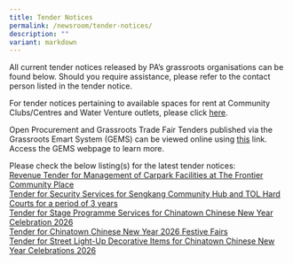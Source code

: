```yaml
---
title: Tender Notices
permalink: /newsroom/tender-notices/
description: ""
variant: markdown
---
```

All current tender notices released by PA’s grassroots organisations can be found below. Should you require assistance, please refer to the contact person listed in the tender notice.

For tender notices pertaining to available spaces for rent at Community Clubs/Centres and Water Venture outlets, please click [here](/our-network/community-clubs/rentals).

Open Procurement and Grassroots Trade Fair Tenders published via the Grassroots Emart System (GEMS) can be viewed online using [this](https://gems.pa.gov.sg/account/vendors) link. Access the GEMS webpage to learn more.
<br>

Please check the below listing(s) for the latest tender notices: <br>[Revenue Tender for Management of Carpark Facilities at The Frontier Community Place](/revenue-tender-for-management-of-carpark-facilities-at-the-frontier-community-place/)<br>[Tender for Security Services for Sengkang Community Hub and TOL Hard Courts for a period of 3 years](/tender-for-security-services-for-sengkang-community-hub-and-tol-hard-courts/)<br> [Tender for Stage Programme Services for Chinatown Chinese New Year Celebration 2026](/tender-for-stage-programme-services-for-chinatown-chinese-new-year-celebration-2026/)<br> [Tender for Chinatown Chinese New Year 2026 Festive Fairs](/tender-for-chinatown-chinese-new-year-2026-festive-fairs/)<br> [Tender for Street Light-Up Decorative Items for Chinatown Chinese New Year Celebrations 2026](/tender-for-street-light-up-decorative-items-for-chinatown-chinese-new-year-celebrations-2026/)